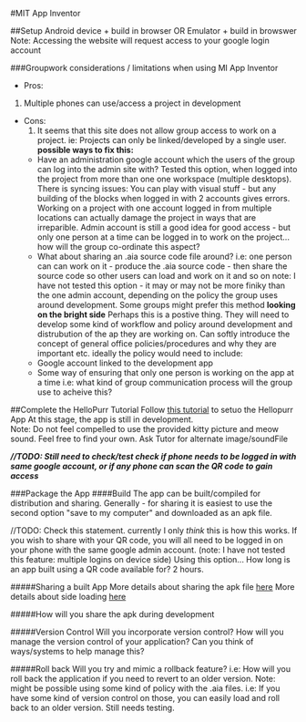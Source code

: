 #MIT App Inventor

##Setup
Android device + build in browser OR
Emulator + build in browswer
Note:  Accessing the website will request access to your google login account

###Groupwork considerations / limitations when using MI App Inventor
*  Pros:
  1. Multiple phones can use/access a project in development

* Cons:
  1. It seems that this site does not allow group access to work on a project.  ie:  Projects can only be linked/developed by a single user.
  **possible ways to fix this:**
    * Have an administration google account which the users of the group can log into the admin site with?
      Tested this option, when logged into the project from more than one one workspace (multiple desktops).  There is syncing issues:
      You can play with visual stuff - but any building of the blocks when logged in with 2 accounts gives errors.  
      Working on a project with one account logged in from multiple locations can actually damage the project in ways that are irreparible.
      Admin account is still a good idea for good access - but only one person at a time can be logged in to work on the project... how will the group co-ordinate this aspect?
    * What about sharing an .aia source code file around? 
	  i.e:  one person can can work on it - produce the .aia source code - then share the source code so other users can load and work on it and so on
	  note:  I have not tested this option - it may or may not be more finiky than the one admin account, depending on the policy the group uses around development.  Some groups might prefer this method
  **looking on the bright side**
  Perhaps this is a postive thing.  They will need to develop some kind of workflow and policy around development and distrubution of the ap they are working on.  Can softly introduce the concept of general office policies/procedures and why they are important etc.
  ideally the policy would need to include:
    * Google account linked to the development app
	* Some way of ensuring that only one person is working on the app at a time
	  i.e:  what kind of group communication process will the group use to acheive this?


##Complete the HelloPurr Tutorial
Follow [this tutorial](http://appinventor.mit.edu/explore/ai2/hellopurr.html) to setuo the Hellopurr App
At this stage, the app is still in development.  
Note:  Do not feel compelled to use the provided kitty picture and meow sound.  Feel free to find your own.  Ask Tutor for alternate image/soundFile

**_//TODO:  Still need to check/test check if phone needs to be logged in with same google account, or if any phone can scan the QR code to gain access_**


###Package the App
####Build
The app can be built/compiled for distribution and sharing.
Generally - for sharing it is easiest to use the second option "save to my computer" and downloaded as an apk file.

//TODO:  Check this statement.  currently I only *think* this is how this works.
If you wish to share with your QR code, you will all need to be logged in on your phone with the same google admin account. (note:  I have not tested this feature:  multiple logins on device side)
Using this option... How long is an app built using a QR code available for? 2 hours.

#####Sharing a built App
More details about sharing the apk file [here](http://appinventor.mit.edu/explore/ai2/share.html)
More details about side loading [here](http://www.techrepublic.com/blog/smartphones/how-to-side-load-apps-on-your-android-device/)

#####How will you share the apk during development


#####Version Control
Will you incorporate version control? 
How will you manage the version control of your application?
Can you think of ways/systems to help manage this?  


#####Roll back
Will you try and mimic a rollback feature? i.e: How will you roll back the application if you need to revert to an older version.
Note:  might be possible using some kind of policy with the .aia files.  i.e:  If you have some kind of version control on those, you can easily load and roll back to an older version.  Still needs testing.
